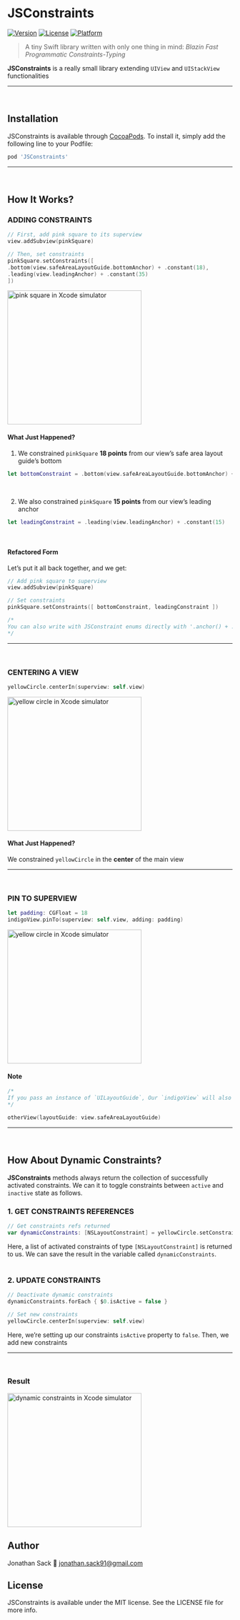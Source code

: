 # JSConstraints

[![Version](https://img.shields.io/cocoapods/v/JSConstraints.svg?style=flat)](https://cocoapods.org/pods/JSConstraints)
[![License](https://img.shields.io/cocoapods/l/JSConstraints.svg?style=flat)](https://cocoapods.org/pods/JSConstraints)
[![Platform](https://img.shields.io/cocoapods/p/JSConstraints.svg?style=flat)](https://cocoapods.org/pods/JSConstraints)

> A tiny Swift library written with only one thing in mind: *Blazin Fast Programmatic Constraints-Typing*

**JSConstraints** is a really small library extending `UIView` and `UIStackView` functionalities
- - - -
<br>

## Installation
JSConstraints is available through [CocoaPods](https://cocoapods.org). To install
it, simply add the following line to your Podfile:

```ruby
pod 'JSConstraints'
```
- - - -
<br>

## How It Works?

### ADDING CONSTRAINTS
```swift
// First, add pink square to its superview
view.addSubview(pinkSquare)

// Then, set constraints
pinkSquare.setConstraints([
.bottom(view.safeAreaLayoutGuide.bottomAnchor) + .constant(18),
.leading(view.leadingAnchor) + .constant(35)
])
```
<img src="JSConstraints/Demo/pink_square_image.png" alt="pink square in Xcode simulator" width="300">
<br>

#### What Just Happened?
1. We constrained `pinkSquare` **18 points** from our view’s safe area layout guide’s bottom
```swift
let bottomConstraint = .bottom(view.safeAreaLayoutGuide.bottomAnchor) + .constant(18)
```
<br>

2. We also constrained `pinkSquare` **15 points** from our view’s leading anchor
```swift
let leadingConstraint = .leading(view.leadingAnchor) + .constant(15)
```
<br>

#### Refactored Form
Let’s put it all back together, and we get:
```swift
// Add pink square to superview
view.addSubview(pinkSquare)

// Set constraints
pinkSquare.setConstraints([ bottomConstraint, leadingConstraint ])

/*
You can also write with JSConstraint enums directly with '.anchor() + .constant()' format
*/
```
- - - -
<br>

### CENTERING A VIEW
```swift
yellowCircle.centerIn(superview: self.view)
```
<img src="JSConstraints/Demo/yellow_circle_image.png" alt="yellow circle in Xcode simulator" width="300">
<br>

#### What Just Happened?
We constrained `yellowCircle` in the **center** of the main view
- - - -
<br>


### PIN TO SUPERVIEW
```swift
let padding: CGFloat = 18
indigoView.pinTo(superview: self.view, adding: padding)
```  
<img src="JSConstraints/Demo/indigo_view_image.png" alt="yellow circle in Xcode simulator" width="300">
<br>

#### Note
```swift
/*
If you pass an instance of `UILayoutGuide`, Our `indigoView` will also be inserted automatically to `superview`
*/

otherView(layoutGuide: view.safeAreaLayoutGuide)
```
- - - -
<br>


## How About Dynamic Constraints?
**JSConstraints** methods always return the collection of successfully activated constraints. We can it to toggle constraints between `active` and `inactive` state as follows.
<br>

### 1. GET CONSTRAINTS REFERENCES
```swift
// Get constraints refs returned
var dynamicConstraints: [NSLayoutConstraint] = yellowCircle.setConstraints([ .bottom(blueRectangle.topAnchor) ])
```
Here, a list of activated constraints of type `[NSLayoutConstraint]` is returned to us. We can save the result in the variable called `dynamicConstraints`.
<br>
<br>

### 2. UPDATE CONSTRAINTS
```swift
// Deactivate dynamic constraints
dynamicConstraints.forEach { $0.isActive = false }

// Set new constraints
yellowCircle.centerIn(superview: self.view)
```
Here, we’re setting up our constraints `isActive` property to `false`. Then, we add new constraints
- - - -
<br>

### Result
<img src="JSConstraints/Demo/dynamic_constraints.gif" alt="dynamic constraints in Xcode simulator" width="300">
<br>

## Author
Jonathan Sack
📨  jonathan.sack91@gmail.com
<br>

## License
JSConstraints is available under the MIT license. See the LICENSE file for more info.
